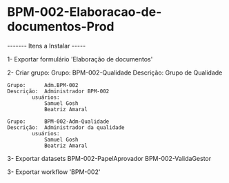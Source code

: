 # BPM-002-Elaboracao-de-documentos-Prod


------- Itens a Instalar -----

1- Exportar formulário 'Elaboração de documentos'

2- Criar grupo:
	Grupo: 		BPM-002-Qualidade
	Descrição:	Grupo de Qualidade
	
	Grupo:		Adm.BPM-002
	Descrição: 	Administrador BPM-002
			usuários:
				Samuel Gosh
				Beatriz Amaral

	Grupo:		BPM-002-Adm-Qualidade
	Descrição:	Administrador da qualidade
			usuários:
				Samuel Gosh
				Beatriz Amaral		
	
	
3- Exportar datasets
	BPM-002-PapelAprovador
	BPM-002-ValidaGestor

3- Exportar workflow 'BPM-002'

